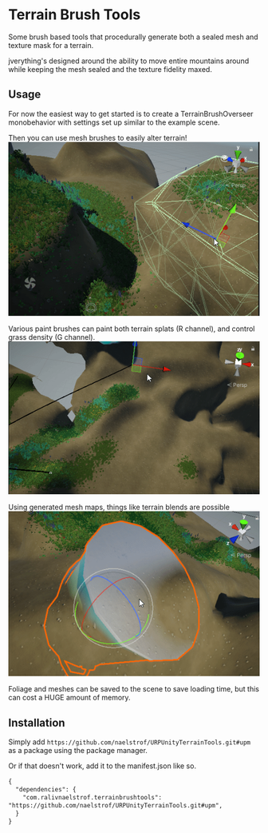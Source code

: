 # Terrain Brush Tools

Some brush based tools that procedurally generate both a sealed mesh and texture mask for a terrain.

jverything's designed around the ability to move entire mountains around while keeping the mesh sealed and the texture fidelity maxed.

## Usage

For now the easiest way to get started is to create a TerrainBrushOverseer monobehavior with settings set up similar to the example scene.

Then you can use mesh brushes to easily alter terrain!
![meshbrush preview](meshbrush_preview.gif)

Various paint brushes can paint both terrain splats (R channel), and control grass density (G channel).
![catmullbrush preview](catmullbrush_preview.gif)

Using generated mesh maps, things like terrain blends are possible
![meshblend preview](meshblend_preview.gif)

Foliage and meshes can be saved to the scene to save loading time, but this can cost a HUGE amount of memory.

## Installation

Simply add `https://github.com/naelstrof/URPUnityTerrainTools.git#upm` as a package using the package manager.

Or if that doesn't work, add it to the manifest.json like so.

```
{
  "dependencies": {
    "com.ralivnaelstrof.terrainbrushtools": "https://github.com/naelstrof/URPUnityTerrainTools.git#upm",
  }
}
```